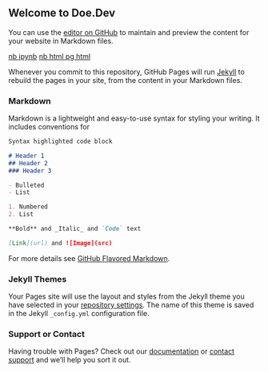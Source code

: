 ## Welcome to Doe.Dev

You can use the [editor on GitHub](https://github.com/doedotdev/doedotdev.github.io/edit/main/README.md) to maintain and preview the content for your website in Markdown files.

[nb ipynb](https://github.com/doedotdev/doedotdev.github.io/blob/main/nb.ipynb)
[nb html ](https://github.com/doedotdev/doedotdev.github.io/blob/main/nb.html)
[pg html ](http://doedotdev.github.io/nb.html)

Whenever you commit to this repository, GitHub Pages will run [Jekyll](https://jekyllrb.com/) to rebuild the pages in your site, from the content in your Markdown files.

### Markdown

Markdown is a lightweight and easy-to-use syntax for styling your writing. It includes conventions for

```markdown
Syntax highlighted code block

# Header 1
## Header 2
### Header 3

- Bulleted
- List

1. Numbered
2. List

**Bold** and _Italic_ and `Code` text

[Link](url) and ![Image](src)
```

For more details see [GitHub Flavored Markdown](https://guides.github.com/features/mastering-markdown/).

### Jekyll Themes

Your Pages site will use the layout and styles from the Jekyll theme you have selected in your [repository settings](https://github.com/doedotdev/doedotdev.github.io/settings). The name of this theme is saved in the Jekyll `_config.yml` configuration file.

### Support or Contact

Having trouble with Pages? Check out our [documentation](https://docs.github.com/categories/github-pages-basics/) or [contact support](https://support.github.com/contact) and we’ll help you sort it out.
